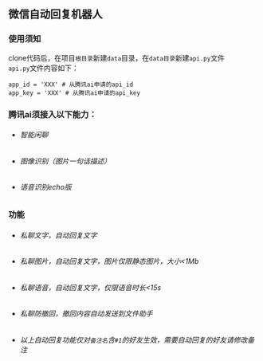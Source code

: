 ## 微信自动回复机器人

### 使用须知
clone代码后，在项目`根目录`新建`data`目录，在`data目录`新建`api.py`文件<br>
`api.py`文件内容如下：<br> 
```
app_id = 'XXX' # 从腾讯ai申请的api_id
app_key = 'XXX' # 从腾讯ai申请的api_key
```
### 腾讯ai须接入以下能力：
* ###### 智能闲聊
* ###### 图像识别（图片一句话描述）
* ###### 语音识别echo版

### 功能
* ###### 私聊文字，自动回复文字
* ###### 私聊图片，自动回复文字，图片仅限静态图片，大小<1Mb
* ###### 私聊语音，自动回复文字，仅限语音时长<15s
* ###### 私聊防撤回，撤回内容自动发送到文件助手
* ###### 以上自动回复功能仅对`备注名`含`#1`的好友生效，需要自动回复的好友请修改备注
